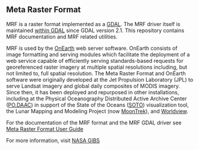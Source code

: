 ## Meta Raster Format

MRF is a raster format implemented as a [GDAL](http://github.com/OSGeo/GDAL).  The MRF driver itself is maintained [within GDAL](https://github.com/OSGeo/gdal/tree/master/gdal/frmts/mrf) since GDAL version 2.1.  This repository contains MRF documentation and MRF related utilities.

MRF is used by the [OnEarth](https://github.com/nasa-gibs/onearth) web server software.  OnEarth consists of image formatting and serving modules which facilitate the deployment of a web service capable of efficiently serving standards-based requests for georeferenced raster imagery at multiple spatial resolutions including, but not limited to, full spatial resolution.  The Meta Raster Format and OnEarth software were originally developed at the Jet Propulsion Laboratory (JPL) to serve Landsat imagery and global daily composites of MODIS imagery.  Since then, it has been deployed and repurposed in other installations, including at the Physical Oceanography Distributed Active Archive Center ([PO.DAAC](http://podaac.jpl.nasa.gov/)) in support of the State of the Oceans ([SOTO](http://podaac-tools.jpl.nasa.gov/soto-2d/)) visualization tool, the Lunar Mapping and Modeling Project (now [MoonTrek](https://moontrek.jpl.nasa.gov/)), and [Worldview](https://earthdata.nasa.gov/labs/worldview/).

For the documentation of the MRF format and the MRF GDAL driver see
[Meta Raster Format User Guide](doc/MUG.md)

For more information, visit [NASA GIBS](https://earthdata.nasa.gov/gibs)
